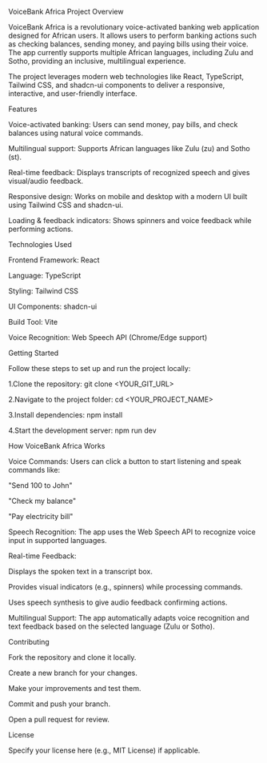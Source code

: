 VoiceBank Africa
Project Overview

VoiceBank Africa is a revolutionary voice-activated banking web application designed for African users. It allows users to perform banking actions such as checking balances, sending money, and paying bills using their voice. The app currently supports multiple African languages, including Zulu and Sotho, providing an inclusive, multilingual experience.

The project leverages modern web technologies like React, TypeScript, Tailwind CSS, and shadcn-ui components to deliver a responsive, interactive, and user-friendly interface.

Features

Voice-activated banking: Users can send money, pay bills, and check balances using natural voice commands.

Multilingual support: Supports African languages like Zulu (zu) and Sotho (st).

Real-time feedback: Displays transcripts of recognized speech and gives visual/audio feedback.

Responsive design: Works on mobile and desktop with a modern UI built using Tailwind CSS and shadcn-ui.

Loading & feedback indicators: Shows spinners and voice feedback while performing actions.

Technologies Used

Frontend Framework: React

Language: TypeScript

Styling: Tailwind CSS

UI Components: shadcn-ui

Build Tool: Vite

Voice Recognition: Web Speech API (Chrome/Edge support)

Getting Started

Follow these steps to set up and run the project locally:

1.Clone the repository:
git clone <YOUR_GIT_URL>

2.Navigate to the project folder:
cd <YOUR_PROJECT_NAME>

3.Install dependencies:
npm install

4.Start the development server:
npm run dev

How VoiceBank Africa Works

Voice Commands: Users can click a button to start listening and speak commands like:

"Send 100 to John"

"Check my balance"

"Pay electricity bill"

Speech Recognition: The app uses the Web Speech API to recognize voice input in supported languages.

Real-time Feedback:

Displays the spoken text in a transcript box.

Provides visual indicators (e.g., spinners) while processing commands.

Uses speech synthesis to give audio feedback confirming actions.

Multilingual Support: The app automatically adapts voice recognition and text feedback based on the selected language (Zulu or Sotho).

Contributing

Fork the repository and clone it locally.

Create a new branch for your changes.

Make your improvements and test them.

Commit and push your branch.

Open a pull request for review.

License

Specify your license here (e.g., MIT License) if applicable.